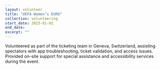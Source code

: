 ```yaml
---
layout: volunteer
title: "UEFA Women’s EURO"
collection: volunteering
start_date: 2025-01-01
end_date: 
excerpt: ""
---
```


Volunteered as part of the ticketing team in Geneva, Switzerland, assisting spectators with app troubleshooting, ticket validation, and access issues. Provided on-site support for special assistance and accessibility services during the event.
